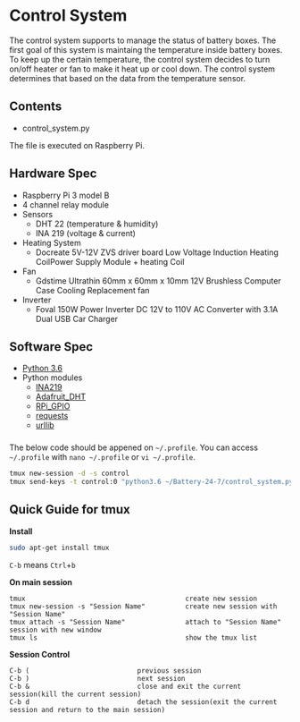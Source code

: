 # Control System

The control system supports to manage the status of battery boxes. The first goal of this system is maintaing the temperature inside battery boxes. To keep up the certain temperature, the control system decides to turn on/off heater or fan to make it heat up or cool down. The control system determines that based on the data from the temperature sensor.

## Contents

* control_system.py

The file is executed on Raspberry Pi.

## Hardware Spec
* Raspberry Pi 3 model B
* 4 channel relay module
* Sensors
  - DHT 22 (temperature & humidity)
  - INA 219 (voltage & current)
* Heating System
	- Docreate 5V-12V ZVS driver board Low Voltage Induction Heating CoilPower Supply Module + heating Coil
* Fan
	- Gdstime Ultrathin 60mm x 60mm x 10mm 12V Brushless Computer Case Cooling Replacement fan
* Inverter
	- Foval 150W Power Inverter DC 12V to 110V AC Converter with 3.1A Dual USB Car Charger

## Software Spec
* [Python 3.6](https://gist.github.com/dschep/24aa61672a2092246eaca2824400d37f)
* Python modules
  - [INA219](https://pypi.python.org/pypi/pi-ina219/1.1.0)
  - [Adafruit_DHT](https://learn.adafruit.com/dht-humidity-sensing-on-raspberry-pi-with-gdocs-logging/software-install-updated)
  - [RPi_GPIO](https://learn.adafruit.com/playing-sounds-and-using-buttons-with-raspberry-pi/install-python-module-rpi-dot-gpio?gclid=Cj0KCQiAiKrUBRD6ARIsADS2OLnOuLc3FpbCGW6sa73oVR8v83-yj8Q2jvgfYV1tIxeVswp4KauqfA8aAvjrEALw_wcB)
  - [requests](https://docs.python.org/3/installing/index.html)
  - [urllib](https://docs.python.org/3/library/urllib.html#module-urllib)

### 
The below code should be appened on `~/.profile`.
You can access `~/.profile` with `nano ~/.profile` or `vi ~/.profile`.
```sh
tmux new-session -d -s control
tmux send-keys -t control:0 "python3.6 ~/Battery-24-7/control_system.py" C-m
```

## Quick Guide for tmux
**Install**
```sh
sudo apt-get install tmux
```

`C-b` means `Ctrl`+`b`

**On main session**
```
tmux                                        create new session
tmux new-session -s "Session Name"          create new session with "Session Name"   
tmux attach -s "Session Name"               attach to "Session Name" session with new window
tmux ls                                     show the tmux list
```

**Session Control**
```
C-b (                           previous session
C-b )                           next session
C-b &                           close and exit the current session(kill the current session)
C-b d                           detach the session(exit the current session and return to the main session)
```
